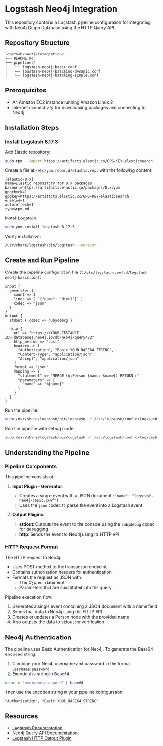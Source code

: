 # Logstash Neo4j Integration

This repository contains a Logstash pipeline configuration for integrating with Neo4j Graph Database using the HTTP Query API.

## Repository Structure

```
logstash-neo4j-integration/
├── README.md
├── pipelines/
│   └── logstash-neo4j-basic.conf
│   └── logstash-neo4j-batching-dynamic.conf
│   └── logstash-neo4j-batching-simple.conf
```

## Prerequisites

- An Amazon EC2 instance running Amazon Linux 2
- Internet connectivity for downloading packages and connecting to Neo4j

## Installation Steps

### Install Logstash 8.17.3

Add Elastic repository:
```bash
sudo rpm --import https://artifacts.elastic.co/GPG-KEY-elasticsearch
```

Create a file at `/etc/yum.repos.d/elastic.repo` with the following content:
```
[elastic-8.x]
name=Elastic repository for 8.x packages
baseurl=https://artifacts.elastic.co/packages/8.x/yum
gpgcheck=1
gpgkey=https://artifacts.elastic.co/GPG-KEY-elasticsearch
enabled=1
autorefresh=1
type=rpm-md
```

Install Logstash:
```bash
sudo yum install logstash-8.17.3
```

Verify installation:
```bash
/usr/share/logstash/bin/logstash --version
```

## Create and Run Pipeline

Create the pipeline configuration file at `/etc/logstash/conf.d/logstash-neo4j-basic.conf`:

```
input {
  generator {
    count => 1
    lines => [ '{"name": "User1"}' ]
    codec => "json"
  }
}
output {
  stdout { codec => rubydebug }
  
  http {
    url => "https://<YOUR-INSTANCE-ID>.databases.neo4j.io/db/neo4j/query/v2"
    http_method => "post"
    headers => [
      "Authorization", "Basic YOUR_BASE64_STRING",
      "Content-Type", "application/json",
      "Accept", "application/json"
    ]
    format => "json"
    mapping => {
      "statement" => 'MERGE (n:Person {name: $name}) RETURN n'
      "parameters" => {
        "name" => "%{name}"
      }
    }
  }
}
```

Run the pipeline:
```bash
sudo /usr/share/logstash/bin/logstash -f /etc/logstash/conf.d/logstash-neo4j-basic.conf
```
Run the pipeline with debug mode:
```bash
sudo /usr/share/logstash/bin/logstash -f /etc/logstash/conf.d/logstash-neo4j-basic.conf --log.level=debug
```

## Understanding the Pipeline

### Pipeline Components

This pipeline consists of:

1. **Input Plugin - Generator**:
   - Creates a single event with a JSON document `{"name": "logstash-neo4j-basic.conf"}`
   - Uses the `json` codec to parse the event into a Logstash event

2. **Output Plugins**:
   - **stdout**: Outputs the event to the console using the `rubydebug` codec for debugging
   - **http**: Sends the event to Neo4j using its HTTP API

### HTTP Request Format

The HTTP request to Neo4j:
- Uses POST method to the transaction endpoint
- Contains authorization headers for authentication
- Formats the request as JSON with:
  - The Cypher statement 
  - Parameters that are substituted into the query

Pipeline execution flow:
1. Generates a single event containing a JSON document with a name field
2. Sends that data to Neo4j using the HTTP API
3. Creates or updates a Person node with the provided name
4. Also outputs the data to stdout for verification

## Neo4j Authentication

The pipeline uses Basic Authentication for Neo4j. To generate the Base64 encoded string:

1. Combine your Neo4j username and password in the format `username:password`
2. Encode this string in Base64

```bash
echo -n "username:password" | base64
```

Then use the encoded string in your pipeline configuration:
```
"Authorization", "Basic YOUR_BASE64_STRING"
```

## Resources

- [Logstash Documentation](https://www.elastic.co/guide/en/logstash/current/index.html)
- [Neo4j Query API Documentation](https://neo4j.com/docs/query-api/current/)
- [Logstash HTTP Output Plugin](https://www.elastic.co/guide/en/logstash/current/plugins-outputs-http.html)